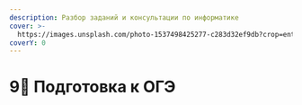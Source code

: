 ```yaml
---
description: Разбор заданий и консультации по информатике
cover: >-
  https://images.unsplash.com/photo-1537498425277-c283d32ef9db?crop=entropy&cs=srgb&fm=jpg&ixid=M3wxOTcwMjR8MHwxfHNlYXJjaHw3fHxjb21wdXRlcnxlbnwwfHx8fDE3MDcwNDY5Mjh8MA&ixlib=rb-4.0.3&q=85
coverY: 0
---
```


# 9⃣ Подготовка к ОГЭ


